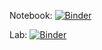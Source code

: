 Notebook: [![Binder](https://mybinder.org/badge_logo.svg)](https://mybinder.org/v2/gh/jenewong/BIOS512-binder/main)

Lab: [![Binder](https://mybinder.org/badge_logo.svg)](https://mybinder.org/v2/gh/jenewong/BIOS512-binder/main?urlpath=lab)
